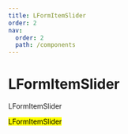 ```yaml
---
title: LFormItemSlider
order: 2
nav:
  order: 2
  path: /components
---
```


# LFormItemSlider

LFormItemSlider

<mark>LFormItemSlider</mark>

<code src='./demos/Demo1.tsx' />
